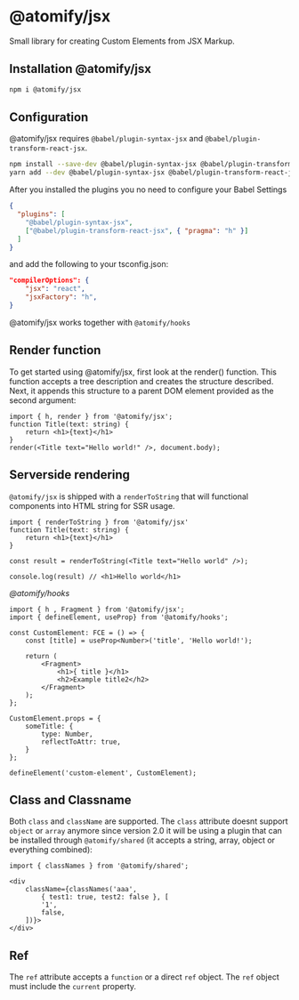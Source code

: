 # @atomify/jsx
Small library for creating Custom Elements from JSX Markup.

## Installation @atomify/jsx
```sh
npm i @atomify/jsx
```

## Configuration
@atomify/jsx requires `@babel/plugin-syntax-jsx` and `@babel/plugin-transform-react-jsx`.

```sh
npm install --save-dev @babel/plugin-syntax-jsx @babel/plugin-transform-react-jsx
yarn add --dev @babel/plugin-syntax-jsx @babel/plugin-transform-react-jsx
```

After you installed the plugins you no need to configure your Babel Settings

```json
{
  "plugins": [
    "@babel/plugin-syntax-jsx",
    ["@babel/plugin-transform-react-jsx", { "pragma": "h" }]
  ]
}
```

and add the following to your tsconfig.json:

```json
"compilerOptions": {
    "jsx": "react",
    "jsxFactory": "h",
}
```

@atomify/jsx works together with `@atomify/hooks`

## Render function
To get started using @atomify/jsx, first look at the render() function. This function accepts a tree description and creates the structure described. Next, it appends this structure to a parent DOM element provided as the second argument:

```tsx
import { h, render } from '@atomify/jsx';
function Title(text: string) {
    return <h1>{text}</h1>
}
render(<Title text="Hello world!" />, document.body);
```

## Serverside rendering
`@atomify/jsx` is shipped with a `renderToString` that will functional components into HTML string for SSR usage.

```tsx
import { renderToString } from '@atomify/jsx'
function Title(text: string) {
    return <h1>{text}</h1>
}

const result = renderToString(<Title text="Hello world" />);

console.log(result) // <h1>Hello world</h1>
```

*@atomify/hooks*

```tsx
import { h , Fragment } from '@atomify/jsx';
import { defineElement, useProp} from '@atomify/hooks';

const CustomElement: FCE = () => {
    const [title] = useProp<Number>('title', 'Hello world!');

    return (
        <Fragment>
            <h1>{ title }</h1>
            <h2>Example title2</h2>
        </Fragment>
    );
};

CustomElement.props = {
    someTitle: {
        type: Number,
        reflectToAttr: true,
    }
};

defineElement('custom-element', CustomElement);
```

## Class and Classname
Both `class` and `className` are supported. The `class` attribute doesnt support `object` or `array` anymore since version 2.0 it will be using a plugin that can be installed through `@atomify/shared` (it accepts a string, array, object or everything combined):

```tsx
import { classNames } from '@atomify/shared';

<div
    className={classNames('aaa',
        { test1: true, test2: false }, [
        '1',
        false,
    ])}>
</div>
```

## Ref
The `ref` attribute accepts a `function` or a direct `ref` object. The `ref` object must include the `current` property.
